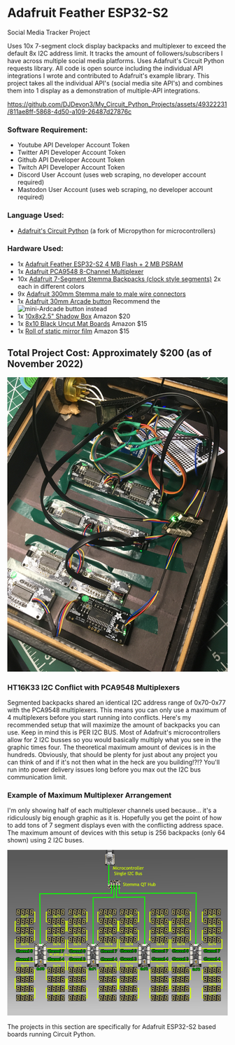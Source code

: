# Adafruit Feather ESP32-S2
Social Media Tracker Project

Uses 10x 7-segment clock display backpacks and multiplexer to exceed the default 8x I2C address limit. It tracks the amount of followers/subscribers I have across multiple social media platforms. Uses Adafruit's Circuit Python requests library. All code is open source including the individual API integrations I wrote and contributed to Adafruit's example library. This project takes all the individual API's (social media site API's) and combines them into 1 display as a demonstration of multiple-API integrations.

https://github.com/DJDevon3/My_Circuit_Python_Projects/assets/49322231/811ae8ff-5868-4d50-a109-26487d27876c


### Software Requirement:
- Youtube API Developer Account Token
- Twitter API Developer Account Token
- Github API Developer Account Token
- Twitch API Developer Account Token
- Discord User Account (uses web scraping, no developer account required)
- Mastodon User Account (uses web scraping, no developer account required)

### Language Used:
- [Adafruit's Circuit Python](https://www.CircuitPython.org) (a fork of Micropython for microcontrollers)

### Hardware Used:
- 1x [Adafruit Feather ESP32-S2 4 MB Flash + 2 MB PSRAM](https://www.adafruit.com/product/5000)
- 1x [Adafruit PCA9548 8-Channel Multiplexer](https://www.adafruit.com/product/5626)
- 10x [Adafruit 7-Segment Stemma Backpacks (clock style segments)](https://www.adafruit.com/product/5599) 2x each in different colors
- 9x [Adafruit 300mm Stemma male to male wire connectors](https://www.adafruit.com/product/5384)
- 1x [Adafruit 30mm Arcade button](https://www.adafruit.com/product/3488) Recommend the ![mini-Ardcade button instead](https://www.adafruit.com/product/3431)
- 1x [10x8x2.5" Shadow Box](https://www.amazon.com/gp/product/B07QJX512S) Amazon $20
- 1x [8x10 Black Uncut Mat Boards](https://www.amazon.com/gp/product/B087Z64YL5) Amazon $15
- 1x [Roll of static mirror film](https://www.amazon.com/gp/product/B07X7DHLXB/) Amazon $15


## Total Project Cost: Approximately $200 (as of November 2022)

![](https://github.com/DJDevon3/My_Circuit_Python_Projects/blob/main/Boards/espressif/Adafruit%20Feather%20ESP32-S2/7-segment%20Multiplexed%20Social/IMG_0596.JPG)

### HT16K33 I2C Conflict with PCA9548 Multiplexers
Segmented backpacks shared an identical I2C address range of 0x70-0x77 with the PCA9548 multiplexers. This means you can only use a maximum of 4 multiplexers before you start running into conflicts. Here's my recommended setup that will maximize the amount of backpacks you can use.  Keep in mind this is PER I2C BUS. Most of Adafruit's microcontrollers allow for 2 I2C busses so you would basically multiply what you see in the graphic times four. The theoretical maximum amount of devices is in the hundreds. Obviously, that should be plenty for just about any project you can think of and if it's not then what in the heck are you building!?!? You'll run into power delivery issues long before you max out the I2C bus communication limit.

### Example of Maximum Multiplexer Arrangement
I'm only showing half of each multiplexer channels used because... it's a ridiculously big enough graphic as it is. Hopefully you get the point of how to add tons of 7 segment displays even with the conflicting address space. The maximum amount of devices with this setup is 256 backpacks (only 64 shown) using 2 I2C buses.

![](https://raw.githubusercontent.com/DJDevon3/My_Circuit_Python_Projects/main/Boards/espressif/Adafruit%20Feather%20ESP32-S2/7-segment%20Multiplexed%20Social/Adafruit_Multiplexed_Backpacks.png)

The projects in this section are specifically for Adafruit ESP32-S2 based boards running Circuit Python.
